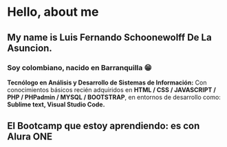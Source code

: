 # Hello, about me
## My name is Luis Fernando Schoonewolff De La Asuncion. 
### Soy colombiano, nacido en Barranquilla 😁

**Tecnólogo en Análisis y Desarrollo de Sistemas de Información:** Con conocimientos básicos recién adquiridos en **HTML / CSS / JAVASCRIPT / PHP / PHPadmin / MYSQL / BOOTSTRAP**, en entornos de desarrollo como: **Sublime text, Visual Studio Code.**
## El Bootcamp que estoy aprendiendo: es con Alura ONE

